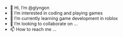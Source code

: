 - 👋 Hi, I’m @glyngon
- 👀 I’m interested in coding and playing games
- 🌱 I’m currently learning game development in roblox
- 💞️ I’m looking to collaborate on ...
- 📫 How to reach me ...

<!---
glyngon/glyngon is a ✨ special ✨ repository because its `README.md` (this file) appears on your GitHub profile.
You can click the Preview link to take a look at your changes.
--->
